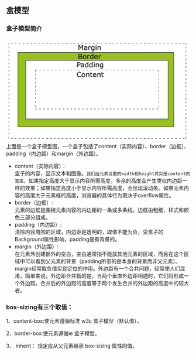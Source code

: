 ## 盒模型
### 盒子模型简介  
 ![avatar](./static/盒子.png)  
 上面是一个盒子模型图，一个盒子包括了content（实际内容）、border（边框）、padding（内边距）和margin（外边距）。  
 * content（实际内容）：  
 盒子的内容，显示文本和图像。`我们给元素设置的width和height其实是content的宽高`，如果指定高度大于显示内容所需高度，多余的高度会产生类似内边距一样的效果；如果指定高度小于显示内容所需高度，会出现滚动条。如果元素内容的高度大于元素框的高度，浏览器的具体行为取决于overflow属性。  
 * border（边框）:  
 元素的边框是围绕元素内容的内边距的一条或多条线。边框由粗细、样式和颜色三部分组成。  
 * padding（内边距）:  
 清除内容周围的区域，内边距是透明的，取值不能为负，受盒子的Background属性影响，padding是有背景的。
 * margin（外边距）:  
 在元素外创建额外的空白，空白通常指不能放其他元素的区域，而且在这个区域中可以看到父元素的背景（padding所带的是本身的背景而非父元素）。margin经常取负值实现定位的作用。外边距有一个合并问题，经常使人们混淆，简单来说，外边距合并指的是，当两个垂直外边距相遇时，它们将形成一个外边距。合并后的外边距的高度等于两个发生合并的外边距的高度中的较大者。  

### box-sizing有三个取值：

1、content-box:使元素遵循标准 w3c 盒子模型（默认值）。  

2、border-box:使元素遵循ie 盒子模型。  

3、 inherit： 规定应从父元素继承 box-sizing 属性的值。  
